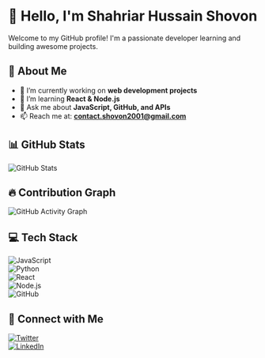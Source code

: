 # 👋 Hello, I'm Shahriar Hussain Shovon
Welcome to my GitHub profile! I'm a passionate developer learning and building awesome projects.

## 👋 About Me
- 🔭 I’m currently working on **web development projects**  
- 🌱 I’m learning **React & Node.js**  
- 💬 Ask me about **JavaScript, GitHub, and APIs**  
- 📫 Reach me at: **contact.shovon2001@gmail.com**  

## 📊 GitHub Stats
![GitHub Stats](https://github-readme-stats.vercel.app/api?username=MernDevShovon&show_icons=true&theme=radical)

## 🔥 Contribution Graph
![GitHub Activity Graph](https://github-readme-activity-graph.vercel.app/graph?username=MernDevShovon&theme=react-dark)

## 💻 Tech Stack
![JavaScript](https://img.shields.io/badge/-JavaScript-F7DF1E?style=flat&logo=javascript&logoColor=black)  
![Python](https://img.shields.io/badge/-Python-3776AB?style=flat&logo=python&logoColor=white)  
![React](https://img.shields.io/badge/-React-61DAFB?style=flat&logo=react&logoColor=white)  
![Node.js](https://img.shields.io/badge/-Node.js-339933?style=flat&logo=node.js&logoColor=white)  
![GitHub](https://img.shields.io/badge/-GitHub-181717?style=flat&logo=github&logoColor=white)

## 🔗 Connect with Me
[![Twitter](https://img.shields.io/badge/Twitter-%231DA1F2.svg?style=for-the-badge&logo=Twitter&logoColor=white)](https://twitter.com/MernDevShovon)  
[![LinkedIn](https://img.shields.io/badge/LinkedIn-%230077B5.svg?style=for-the-badge&logo=linkedin&logoColor=white)](https://linkedin.com/in/MernDevShovon)
